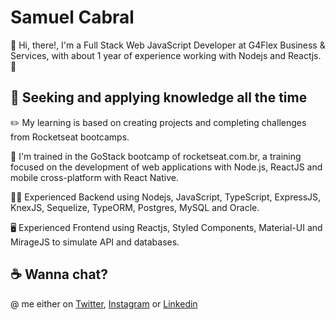 # Samuel Cabral

👋 Hi, there!, I'm a Full Stack Web JavaScript Developer at G4Flex Business & Services, with about 1 year of experience working with Nodejs and Reactjs. 🚀

## 🚀 Seeking and applying knowledge all the time

✏️ My learning is based on creating projects and completing challenges from Rocketseat bootcamps.

🚀 I'm trained in the GoStack bootcamp of rocketseat.com.br, a training focused on the development of web applications with Node.js, ReactJS and mobile cross-platform with React Native.

👨‍💻 Experienced Backend using Nodejs, JavaScript, TypeScript, ExpressJS, KnexJS, Sequelize, TypeORM, Postgres, MySQL and Oracle.

🖥️ Experienced Frontend using Reactjs, Styled Components, Material-UI and MirageJS to simulate API and databases.

## ☕  Wanna chat?

@ me either on [Twitter](https://twitter.com/samuelcabral_), [Instagram](https://instagram.com/samuelcabral_) or [Linkedin](https://linkedin.com/in/samuel-cabral) 
